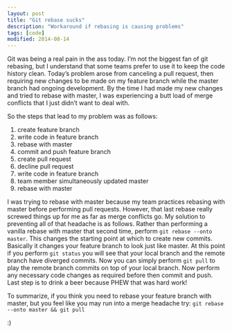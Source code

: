 ```yaml
---
layout: post
title: "Git rebase sucks"
description: "Workaround if rebasing is causing problems"
tags: [code]
modified: 2014-08-14
---
```


Git was being a real pain in the ass today. I’m not the biggest fan of git rebasing, but I understand that some teams prefer to use it to keep the code history clean.
Today’s problem arose from canceling a pull request, then requiring new changes to be made on my feature branch while the master branch had ongoing development. By the time I had made my new changes and tried to rebase with master, I was experiencing a butt load of merge conflicts that I just didn’t want to deal with.

So the steps that lead to my problem was as follows:

1. create feature branch
2. write code in feature branch
3. rebase with master
4. commit and push feature branch
5. create pull request
6. decline pull request
7. write code in feature branch
8. team member simultaneously updated master
9. rebase with master

I was trying to rebase with master because my team practices rebasing with master before performing pull requests. However, that last rebase really screwed things up for me as far as merge conflicts go.
My solution to preventing all of that headache is as follows. Rather than performing a vanilla rebase with master that second time, perform `git rebase --onto master`. This changes the starting point at which to create new commits. Basically it changes your feature branch to look just like master. At this point if you perform `git status` you will see that your local branch and the remote branch have diverged commits. Now you can simply perform `git pull` to play the remote branch commits on top of your local branch. Now perform any necessary code changes as required before then commit and push. Last step is to drink a beer because PHEW that was hard work!

To summarize, if you think you need to rebase your feature branch with master, but you feel like you may run into a merge headache try: `git rebase --onto master && git pull`

:)